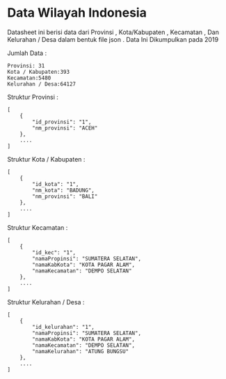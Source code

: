 
# Data Wilayah Indonesia


Datasheet ini berisi data dari Provinsi , Kota/Kabupaten , Kecamatan , Dan Kelurahan / Desa dalam bentuk file json . Data Ini Dikumpulkan pada 2019

Jumlah Data :

    Provinsi: 31
    Kota / Kabupaten:393
    Kecamatan:5480
    Kelurahan / Desa:64127

Struktur  Provinsi :

    [
        {
            "id_provinsi": "1",
            "nm_provinsi": "ACEH"
        },
        ....
    ]

Struktur  Kota / Kabupaten :

    [
        {
            "id_kota": "1",
            "nm_kota": "BADUNG",
            "nm_provinsi": "BALI"
        },
        ....
    ]

Struktur  Kecamatan :

    [
        {
            "id_kec": "1",
            "namaPropinsi": "SUMATERA SELATAN",
            "namaKabKota": "KOTA PAGAR ALAM",
            "namaKecamatan": "DEMPO SELATAN"
        },
        ....
    ]
Struktur  Kelurahan  / Desa :

    [
        {
            "id_kelurahan": "1",
            "namaPropinsi": "SUMATERA SELATAN",
            "namaKabKota": "KOTA PAGAR ALAM",
            "namaKecamatan": "DEMPO SELATAN",
            "namaKelurahan": "ATUNG BUNGSU"
        },
        ....
    ]